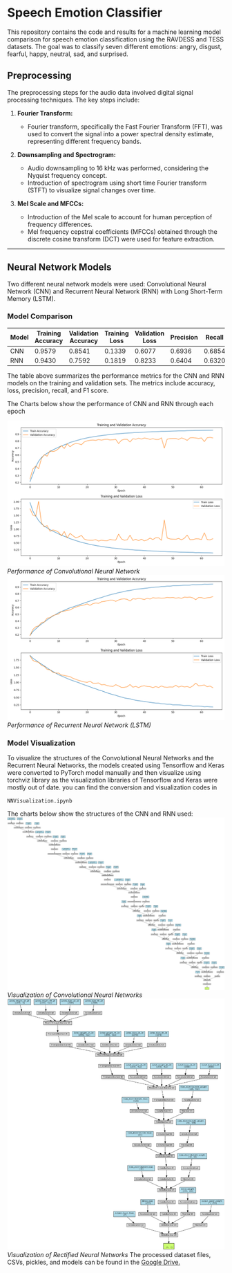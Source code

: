 # Speech Emotion Classifier

This repository contains the code and results for a machine learning model comparison for speech emotion classification using the RAVDESS and TESS datasets. The goal was to classify seven different emotions: angry, disgust, fearful, happy, neutral, sad, and surprised.

## Preprocessing

The preprocessing steps for the audio data involved digital signal processing techniques. The key steps include:

1. **Fourier Transform:**
   - Fourier transform, specifically the Fast Fourier Transform (FFT), was used to convert the signal into a power spectral density estimate, representing different frequency bands.

2. **Downsampling and Spectrogram:**
   - Audio downsampling to 16 kHz was performed, considering the Nyquist frequency concept.
   - Introduction of spectrogram using short time Fourier transform (STFT) to visualize signal changes over time.

3. **Mel Scale and MFCCs:**
   - Introduction of the Mel scale to account for human perception of frequency differences.
   - Mel frequency cepstral coefficients (MFCCs) obtained through the discrete cosine transform (DCT) were used for feature extraction.

***
## Neural Network Models

Two different neural network models were used: Convolutional Neural Network (CNN) and Recurrent Neural Network (RNN) with Long Short-Term Memory (LSTM).

### Model Comparison

| Model | Training Accuracy | Validation Accuracy | Training Loss | Validation Loss | Precision | Recall | F1 Score |
|-------|-------------------|---------------------|---------------|------------------|-----------|--------|----------|
| CNN   | 0.9579            | 0.8541              | 0.1339        | 0.6077           | 0.6936    | 0.6854 | 0.6859   |
| RNN   | 0.9430            | 0.7592              | 0.1819        | 0.8233           | 0.6404    | 0.6320 | 0.6338   |

The table above summarizes the performance metrics for the CNN and RNN models on the training and validation sets. The metrics include accuracy, loss, precision, recall, and F1 score.

The Charts below show the performance of CNN and RNN through each epoch

![CNN](./CNN_Plot.png)
_Performance of Convolutional Neural Network_
![RNN](./RNN_Plot.png)
_Performance of Recurrent Neural Network (LSTM)_

### Model Visualization

To visualize the structures of the Convolutional Neural Networks and the Recurrent Neural Networks, the models created using Tensorflow and Keras were converted to PyTorch model manually and then visualize using torchviz library as the visualization libraries of Tensorflow and Keras were mostly out of date. you can find the conversion and visualization codes in 
```
NNVisualization.ipynb
```
The charts below show the structures of the CNN and RNN used:
![CNNstructure](./convnet_visualization.png)
_Visualization of Convolutional Neural Networks_
![RNNstructure](./RecurrentModelVisualization.png)
_Visualization of Rectified Neural Networks_
The processed dataset files, CSVs, pickles, and models can be found in the [Google Drive.](https://drive.google.com/drive/folders/15Ax5UUiYkO_dyQgqVAyU1a4xdqNcX64L?usp=sharing)
